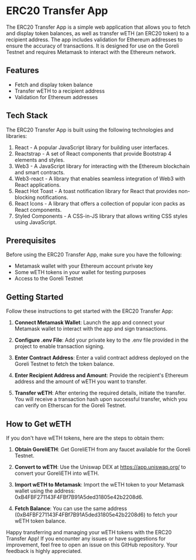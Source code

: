 # ERC20 Transfer App

The ERC20 Transfer App is a simple web application that allows you to fetch and display token balances, as well as transfer wETH (an ERC20 token) to a recipient address. The app includes validation for Ethereum addresses to ensure the accuracy of transactions. It is designed for use on the Goreli Testnet and requires Metamask to interact with the Ethereum network.

## Features

- Fetch and display token balance
- Transfer wETH to a recipient address
- Validation for Ethereum addresses

## Tech Stack

The ERC20 Transfer App is built using the following technologies and libraries:

1. React - A popular JavaScript library for building user interfaces.
2. Reactstrap - A set of React components that provide Bootstrap 4 elements and styles.
3. Web3 - A JavaScript library for interacting with the Ethereum blockchain and smart contracts.
4. Web3-react - A library that enables seamless integration of Web3 with React applications.
5. React Hot Toast - A toast notification library for React that provides non-blocking notifications.
6. React Icons - A library that offers a collection of popular icon packs as React components.
7. Styled Components - A CSS-in-JS library that allows writing CSS styles using JavaScript.

## Prerequisites

Before using the ERC20 Transfer App, make sure you have the following:

- Metamask wallet with your Ethereum account private key
- Some wETH tokens in your wallet for testing purposes
- Access to the Goreli Testnet

## Getting Started

Follow these instructions to get started with the ERC20 Transfer App:

1. **Connect Metamask Wallet**: Launch the app and connect your Metamask wallet to interact with the app and sign transactions.

2. **Configure .env File**: Add your private key to the .env file provided in the project to enable transaction signing.

3. **Enter Contract Address**: Enter a valid contract address deployed on the Goreli Testnet to fetch the token balance.

4. **Enter Recipient Address and Amount**: Provide the recipient's Ethereum address and the amount of wETH you want to transfer.

5. **Transfer wETH**: After entering the required details, initiate the transfer. You will receive a transaction hash upon successful transfer, which you can verify on Etherscan for the Goreli Testnet.

## How to Get wETH

If you don't have wETH tokens, here are the steps to obtain them:

1. **Obtain GoreliETH**: Get GoreliETH from any faucet available for the Goreli Testnet.

2. **Convert to wETH**: Use the Uniswap DEX at https://app.uniswap.org/ to convert your GoreliETH into wETH.

3. **Import wETH to Metamask**: Import the wETH token to your Metamask wallet using the address: 0xB4FBF271143F4FBf7B91A5ded31805e42b2208d6.

4. **Fetch Balance**: You can use the same address (0xB4FBF271143F4FBf7B91A5ded31805e42b2208d6) to fetch your wETH token balance.

Happy transferring and managing your wETH tokens with the ERC20 Transfer App! If you encounter any issues or have suggestions for improvement, feel free to open an issue on this GitHub repository. Your feedback is highly appreciated.

